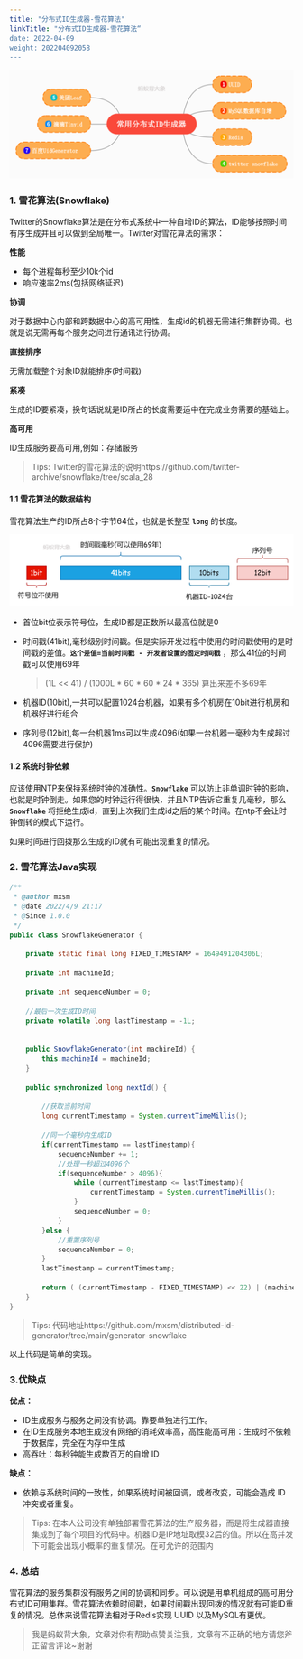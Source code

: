 ```yaml
---
title: "分布式ID生成器-雪花算法"
linkTitle: "分布式ID生成器-雪花算法“
date: 2022-04-09
weight: 202204092058
---
```


![常用分布式ID生成器](https://raw.githubusercontent.com/mxsm/picture/main/architecture/Distributed%20ID-Generation%E5%B8%B8%E7%94%A8%E5%88%86%E5%B8%83%E5%BC%8FID%E7%94%9F%E6%88%90%E5%99%A8.png)

### 1. 雪花算法(Snowflake)

Twitter的Snowflake算法是在分布式系统中一种自增ID的算法，ID能够按照时间有序生成并且可以做到全局唯一。Twitter对雪花算法的需求：

**性能**

- 每个进程每秒至少10k个id
- 响应速率2ms(包括网络延迟)

**协调**

对于数据中心内部和跨数据中心的高可用性，生成id的机器无需进行集群协调。也就是说无需再每个服务之间进行通讯进行协调。

**直接排序**

无需加载整个对象ID就能排序(时间戳)

**紧凑**

生成的ID要紧凑，换句话说就是ID所占的长度需要适中在完成业务需要的基础上。

**高可用**

ID生成服务要高可用,例如：存储服务

> Tips: Twitter的雪花算法的说明https://github.com/twitter-archive/snowflake/tree/scala_28

#### 1.1 雪花算法的数据结构

雪花算法生产的ID所占8个字节64位，也就是长整型 **`long`** 的长度。

![雪花算法ID的结构](https://raw.githubusercontent.com/mxsm/picture/main/architecture/%E9%9B%AA%E8%8A%B1%E7%AE%97%E6%B3%95ID%E7%9A%84%E7%BB%93%E6%9E%84.png)

- 首位bit位表示符号位，生成ID都是正数所以最高位就是0

- 时间戳(41bit),毫秒级别时间戳。但是实际开发过程中使用的时间戳使用的是时间戳的差值。**`这个差值=当前时间戳 - 开发者设置的固定时间戳`** ，那么41位的时间戳可以使用69年

  > (1L << 41) / (1000L * 60 * 60 * 24 * 365)  算出来差不多69年

- 机器ID(10bit),一共可以配置1024台机器，如果有多个机房在10bit进行机房和机器好进行组合

- 序列号(12bit),每一台机器1ms可以生成4096(如果一台机器一毫秒内生成超过4096需要进行保护)

#### 1.2 系统时钟依赖

应该使用NTP来保持系统时钟的准确性。**`Snowflake`** 可以防止非单调时钟的影响，也就是时钟倒走。如果您的时钟运行得很快，并且NTP告诉它重复几毫秒，那么 **`Snowflake`** 将拒绝生成id，直到上次我们生成id之后的某个时间。在ntp不会让时钟倒转的模式下运行。

如果时间进行回拨那么生成的ID就有可能出现重复的情况。

### 2. 雪花算法Java实现

```java
/**
 * @author mxsm
 * @date 2022/4/9 21:17
 * @Since 1.0.0
 */
public class SnowflakeGenerator {

    private static final long FIXED_TIMESTAMP = 1649491204306L;

    private int machineId;

    private int sequenceNumber = 0;

    //最后一次生成ID时间
    private volatile long lastTimestamp = -1L;


    public SnowflakeGenerator(int machineId) {
        this.machineId = machineId;
    }

    public synchronized long nextId() {

        //获取当前时间
        long currentTimestamp = System.currentTimeMillis();

        //同一个毫秒内生成ID
        if(currentTimestamp == lastTimestamp){
            sequenceNumber += 1;
            //处理一秒超过4096个
            if(sequenceNumber > 4096){
                while (currentTimestamp <= lastTimestamp){
                    currentTimestamp = System.currentTimeMillis();
                }
                sequenceNumber = 0;
            }
        }else {
            //重置序列号
            sequenceNumber = 0;
        }
        lastTimestamp = currentTimestamp;

        return ( (currentTimestamp - FIXED_TIMESTAMP) << 22) | (machineId << 12) | sequenceNumber;
    }
}
```

> Tips: 代码地址https://github.com/mxsm/distributed-id-generator/tree/main/generator-snowflake

以上代码是简单的实现。

### 3.优缺点

**优点：**

- ID生成服务与服务之间没有协调。靠要单独进行工作。
- 在ID生成服务本地生成没有网络的消耗效率高，高性能高可用：生成时不依赖于数据库，完全在内存中生成
- 高吞吐：每秒钟能生成数百万的自增 ID

**缺点：**

- 依赖与系统时间的一致性，如果系统时间被回调，或者改变，可能会造成 ID 冲突或者重复。

> Tips: 在本人公司没有单独部署雪花算法的生产服务器，而是将生成器直接集成到了每个项目的代码中。机器ID是IP地址取模32后的值。所以在高并发下可能会出现小概率的重复情况。在可允许的范围内

### 4. 总结

雪花算法的服务集群没有服务之间的协调和同步。可以说是用单机组成的高可用分布式ID可用集群。雪花算法依赖时间戳，如果时间戳出现回拨的情况就有可能ID重复的情况。总体来说雪花算法相对于Redis实现 UUID 以及MySQL有更优。

> 我是蚂蚁背大象，文章对你有帮助点赞关注我，文章有不正确的地方请您斧正留言评论~谢谢